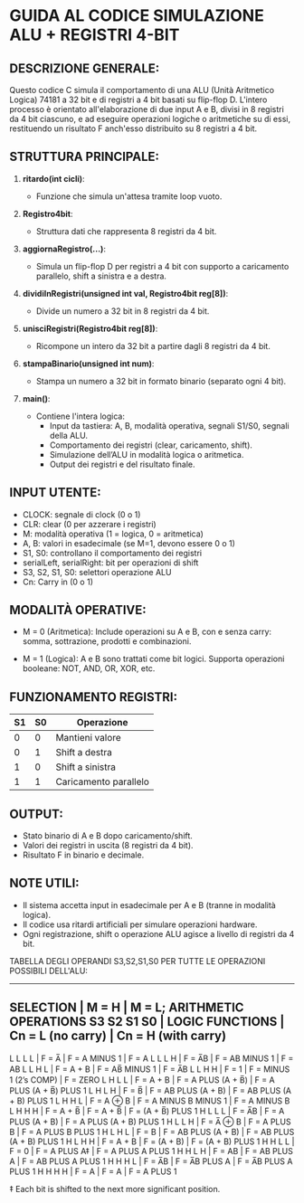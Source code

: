 GUIDA AL CODICE SIMULAZIONE ALU + REGISTRI 4-BIT
================================================

DESCRIZIONE GENERALE:
------------------------------
Questo codice C simula il comportamento di una ALU (Unità Aritmetico Logica) 74181 a 32 bit e di registri a 4 bit basati su flip-flop D. L'intero processo è orientato all'elaborazione di due input A e B, divisi in 8 registri da 4 bit ciascuno, e ad eseguire operazioni logiche o aritmetiche su di essi, restituendo un risultato F anch'esso distribuito su 8 registri a 4 bit.

STRUTTURA PRINCIPALE:
------------------------------
1. **ritardo(int cicli)**:
   - Funzione che simula un'attesa tramite loop vuoto.

2. **Registro4bit**:
   - Struttura dati che rappresenta 8 registri da 4 bit.

3. **aggiornaRegistro(...)**:
   - Simula un flip-flop D per registri a 4 bit con supporto a caricamento parallelo, shift a sinistra e a destra.

4. **dividiInRegistri(unsigned int val, Registro4bit reg[8])**:
   - Divide un numero a 32 bit in 8 registri da 4 bit.

5. **unisciRegistri(Registro4bit reg[8])**:
   - Ricompone un intero da 32 bit a partire dagli 8 registri da 4 bit.

6. **stampaBinario(unsigned int num)**:
   - Stampa un numero a 32 bit in formato binario (separato ogni 4 bit).

7. **main()**:
   - Contiene l'intera logica:
     - Input da tastiera: A, B, modalità operativa, segnali S1/S0, segnali della ALU.
     - Comportamento dei registri (clear, caricamento, shift).
     - Simulazione dell’ALU in modalità logica o aritmetica.
     - Output dei registri e del risultato finale.

INPUT UTENTE:
------------------------------
- CLOCK: segnale di clock (0 o 1)
- CLR: clear (0 per azzerare i registri)
- M: modalità operativa (1 = logica, 0 = aritmetica)
- A, B: valori in esadecimale (se M=1, devono essere 0 o 1)
- S1, S0: controllano il comportamento dei registri
- serialLeft, serialRight: bit per operazioni di shift
- S3, S2, S1, S0: selettori operazione ALU
- Cn: Carry in (0 o 1)

MODALITÀ OPERATIVE:
------------------------------
- M = 0 (Aritmetica):
  Include operazioni su A e B, con e senza carry: somma, sottrazione, prodotti e combinazioni.

- M = 1 (Logica):
  A e B sono trattati come bit logici.
  Supporta operazioni booleane: NOT, AND, OR, XOR, etc.

FUNZIONAMENTO REGISTRI:
------------------------------
S1 | S0 | Operazione
---|----|-------------
 0 |  0 | Mantieni valore
 0 |  1 | Shift a destra
 1 |  0 | Shift a sinistra
 1 |  1 | Caricamento parallelo

OUTPUT:
------------------------------
- Stato binario di A e B dopo caricamento/shift.
- Valori dei registri in uscita (8 registri da 4 bit).
- Risultato F in binario e decimale.

NOTE UTILI:
------------------------------
- Il sistema accetta input in esadecimale per A e B (tranne in modalità logica).
- Il codice usa ritardi artificiali per simulare operazioni hardware.
- Ogni registrazione, shift o operazione ALU agisce a livello di registri da 4 bit.

TABELLA DEGLI OPERANDI S3,S2,S1,S0 PER TUTTE LE OPERAZIONI POSSIBILI DELL'ALU:

------------------------------

SELECTION       | M = H                    | M = L; ARITHMETIC OPERATIONS
S3 S2 S1 S0     | LOGIC FUNCTIONS          | Cn = L (no carry)         | Cn = H (with carry)
----------------------------------------------------------------------------------------------
L  L  L  L      | F = A̅                    | F = A MINUS 1             | F = A
L  L  L  H      | F = A̅B                   | F = AB MINUS 1            | F = AB
L  L  H  L      | F = A + B                | F = AB̅ MINUS 1            | F = A̅B
L  L  H  H      | F = 1                    | F = MINUS 1 (2’s COMP)    | F = ZERO
L  H  L  L      | F = A + B                | F = A PLUS (A + B̅)        | F = A PLUS (A + B̅) PLUS 1
L  H  L  H      | F = B̅                    | F = AB PLUS (A + B)       | F = AB PLUS (A + B) PLUS 1
L  H  H  L      | F = A ⊕ B               | F = A MINUS B MINUS 1     | F = A MINUS B
L  H  H  H      | F = A + B̅                | F = A + B̅                 | F = (A + B̅) PLUS 1
H  L  L  L      | F = A̅B                   | F = A PLUS (A + B)        | F = A PLUS (A + B) PLUS 1
H  L  L  H      | F = A̅ ⊕ B               | F = A PLUS B              | F = A PLUS B PLUS 1
H  L  H  L      | F = B                    | F = AB PLUS (A + B)       | F = AB PLUS (A + B) PLUS 1
H  L  H  H      | F = A + B                | F = (A + B)               | F = (A + B) PLUS 1
H  H  L  L      | F = 0                    | F = A PLUS A‡             | F = A PLUS A PLUS 1
H  H  L  H      | F = AB                   | F = AB PLUS A             | F = AB PLUS A PLUS 1
H  H  H  L      | F = A̅B                   | F = A̅B PLUS A             | F = A̅B PLUS A PLUS 1
H  H  H  H      | F = A                    | F = A                     | F = A PLUS 1

‡ Each bit is shifted to the next more significant position.
